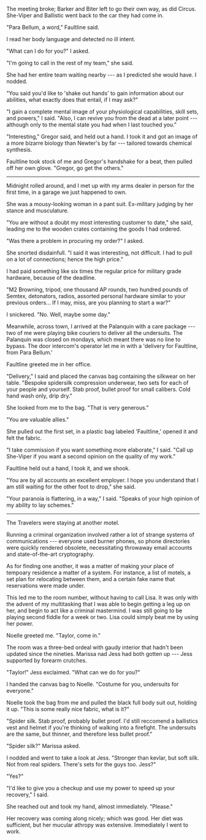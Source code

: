 The meeting broke; Barker and Biter left to go their own way, as did Circus. She-Viper and Ballistic
went back to the car they had come in.

"Para Bellum, a word," Faultline said.

I read her body language and detected no ill intent.

"What can I do for you?" I asked.

"I'm going to call in the rest of my team," she said.

She had her entire team waiting nearby --- as I predicted she would have. I nodded.

"You said you'd like to 'shake out hands' to gain information about our abilities, what
exactly does that entail, if I may ask?"

"I gain a complete mental image of your physiological capabilities, skill sets, and
powers," I said. "Also, I can revive you from the dead at a later point --- although only
to the mental state you had when I last touched you."

"Interesting," Gregor said, and held out a hand. I took it and got an image of a more bizarre
biology than Newter's by far --- tailored towards chemical synthesis.

Faultline took stock of me and Gregor's handshake for a beat, then pulled off her own glove.
"Gregor, go get the others."

----

Midnight rolled around, and I met up with my arms dealer in person for the first time, in a garage
we just happened to own.

She was a mousy-looking woman in a pant suit. Ex-military judging by her stance and musculature.

"You are without a doubt my most interesting customer to date," she said, leading me to the wooden
crates containing the goods I had ordered.

"Was there a problem in procuring my order?" I asked.

She snorted disdainfull. "I said it was interesting, not difficult.
I had to pull on a lot of connections; hence the high price."

I had paid something like six times the regular price for military grade hardware, because of the deadline.

"M2 Browning, tripod, one thousand AP rounds, two hundred pounds of Semtex, detonators, radios,
assorted personal hardware similar to your previous orders... If I may, miss, are you planning to start a war?"

I snickered. "No. Well, maybe some day."

Meanwhile, across town, I arrived at the Palanquin with a care package --- two of me were playing bike couriers
to deliver all the undersuits. The Palanquin was closed on mondays, which meant there was no line to bypass.
The door intercom's operator let me in with a 'delivery for Faultline, from Para Bellum.'

Faultline greeted me in her office.

"Delivery," I said and placed the canvas bag containing the silkwear on her table.
"Bespoke spidersilk compression underwear, two sets for each of your people and yourself. Stab
proof, bullet proof for small calibers. Cold hand wash only, drip dry."

She looked from me to the bag. "That is very generous."

"You are valuable allies."

She pulled out the first set, in a plastic bag labeled 'Faultline,' opened it and felt the
fabric.

"I take commission if you want something more elaborate," I said. "Call up She-Viper if you want
a second opinion on the quality of my work."

Faultline held out a hand, I took it, and we shook.

"You are by all accounts an excellent employer. I hope you understand that I am still waiting for the
other foot to drop," she said.

"Your paranoia is flattering, in a way," I said. "Speaks of your high opinion of my ability to lay schemes."

----

The Travelers were staying at another motel.

Running a criminal organization involved rather a lot of strange systems of communications --- everyone
used burner phones, so phone directories were quickly rendered obsolete, necessitating throwaway email
accounts and state-of-the-art cryptography.

As for finding one another, it was a matter of making your place of tempoary residence a matter of
a system. For instance, a list of motels, a set plan for relocating between them, and a certain fake name
that reservations were made under.

This led me to the room number, without having to call Lisa. It was only with the advent of my multitasking
that I was able to begin getting a leg up on her, and begin to act like a criminal mastermind. I was still
going to be playing second fiddle for a week or two. Lisa could simply beat me by using her power.

Noelle greeted me. "Taylor, come in."

The room was a three-bed ordeal with gaudy interior that hadn't been updated since the nineties. 
Marissa nad Jess had both gotten up --- Jess supported by forearm crutches.

"Taylor!" Jess exclaimed. "What can we do for you?"

I handed the canvas bag to Noelle. "Costume for you, undersuits for everyone."

Noelle took the bag from me and pulled the black full body suit out, holding it
up. "This is some really nice fabric, what is it?"

"Spider silk. Stab proof, probably bullet proof. I'd still reccomend a ballistics vest
and helmet if you're thinking of walking into a firefight. The undersuits are the same,
but thinner, and therefore less bullet proof."

"Spider silk?" Marissa asked.

I nodded and went to take a look at Jess. "Stronger than kevlar, but soft silk. Not from
real spiders. There's sets for the guys too. Jess?"

"Yes?"

"I'd like to give you a checkup and use my power to speed up your recovery," I said.

She reached out and took my hand, almost immediately. "Please."

Her recovery was coming along nicely; which was good. Her diet was sufficient, but her
mucular athropy was extensive. Immediately I went to work.

